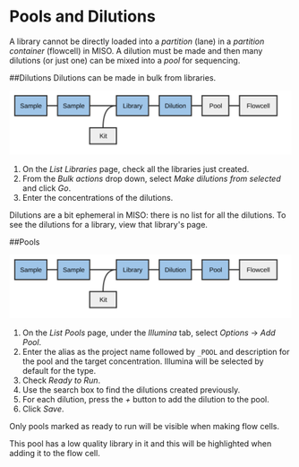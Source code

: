 # Pools and Dilutions
A library cannot be directly loaded into a _partition_ (lane) in a _partition
container_ (flowcell) in MISO. A dilution must be made and then many dilutions
(or just one) can be mixed into a _pool_ for sequencing.

##Dilutions
Dilutions can be made in bulk from libraries.

<img src="pics/flow-dilution.svg"/>

1. On the _List Libraries_ page, check all the libraries just created.
1. From the _Bulk actions_ drop down, select _Make dilutions from selected_ and click _Go_.
1. Enter the concentrations of the dilutions.

Dilutions are a bit ephemeral in MISO: there is no list for all the dilutions.
To see the dilutions for a library, view that library's page.

##Pools

<img src="pics/flow-pool.svg"/>

1. On the _List Pools_ page, under the _Illumina_ tab, select _Options_ → _Add Pool_.
1. Enter the alias as the project name followed by `_POOL` and description for the pool and the target concentration. Illumina will be selected by default for the type.
1. Check _Ready to Run_.
1. Use the search box to find the dilutions created previously.
1. For each dilution, press the _+_ button to add the dilution to the pool.
1. Click _Save_.

Only pools marked as ready to run will be visible when making flow cells.

This pool has a low quality library in it and this will be highlighted when
adding it to the flow cell.
